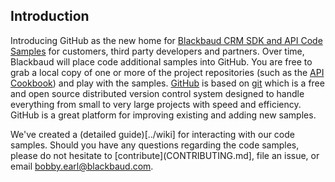 ## Introduction ##

Introducing GitHub as the new home for [Blackbaud CRM SDK and API Code Samples](http://blackbaud-community.github.io/Blackbaud-CRM/) for customers, third party developers and partners.  Over time, Blackbaud will place code additional samples into GitHub. You are free to grab a local copy of one or more of the project repositories (such as the [API Cookbook](https://github.com/blackbaud-community/Blackbaud-CRM-API-Cookbook)) and play with the samples. [GitHub](https://github.com/) is based on [git](http://git-scm.com/) which is a free and open source distributed version control system designed to handle everything from small to very large projects with speed and efficiency.   GitHub is a great platform for improving existing and adding new samples.

We've created a (detailed guide)[../wiki] for interacting with our code samples.  Should you have any questions regarding the code samples, please do not hesitate to [contribute](CONTRIBUTING.md], file an issue, or email bobby.earl@blackbaud.com.
